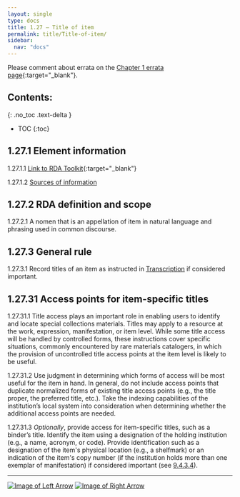 ```yaml
---
layout: single
type: docs
title: 1.27 — Title of item
permalink: title/Title-of-item/
sidebar:
  nav: "docs"
---
```


Please comment about errata on the [Chapter 1 errata page](https://docs.google.com/document/d/1ZQrHST262NmyQBIjqDihNGPaU_Y9rKCN2wiRPtwm-D8/edit#heading=h.pmbhp7rnqsej){:target="_blank"}.

## Contents:
{: .no_toc .text-delta }

- TOC
{:toc}

## 1.27.1 Element information

<a name="1.27.1.1">1.27.1.1</a> [Link to RDA Toolkit](https://beta.rdatoolkit.org/Content/Index?externalId=en-US_ala-18eb0d77-78b7-37fa-9dbb-6e735809b89a){:target="_blank"}

<a name="1.27.1.2">1.27.1.2</a> [Sources of information](/DCRMR/title/#1011-sources-of-information)

## 1.27.2 RDA definition and scope

<a name="1.27.2.1">1.27.2.1</a> A nomen that is an appellation of item in natural language and phrasing used in common discourse.

## 1.27.3 General rule

<a name="1.27.3.1">1.27.3.1</a> Record titles of an item as instructed in [Transcription](/DCRMR/general-rules/Transcription/) if considered important.  

## 1.27.31 Access points for item-specific titles

<a name="1.27.31.1">1.27.31.1</a> Title access plays an important role in enabling users to identify and locate special collections materials. Titles may apply to a resource at the work, expression, manifestation, or item level. While some title access will be handled by controlled forms, these instructions cover specific situations, commonly encountered by rare materials catalogers, in which the provision of uncontrolled title access points at the item level is likely to be useful.

<a name="1.27.31.2">1.27.31.2</a> Use judgment in determining which forms of access will be most useful for the item in hand. In general, do not include access points that duplicate normalized forms of existing title access points (e.g., the title proper, the preferred title, etc.). Take the indexing capabilities of the institution’s local system into consideration when determining whether the additional access points are needed.

<a name="1.27.31.3">1.27.31.3</a> *Optionally*, provide access for item-specific titles, such as a binder’s title. Identify the item using a designation of the holding institution (e.g., a name, acronym, or code). Provide identification such as a designation of the item's physical location (e.g., a shelfmark) or an indication of the item's copy number (if the institution holds more than one exemplar of manifestation) if considered important (see [9.4.3.4](/DCRMR/additional-notes/Note-on-item/#9.4.3.4)).

---

[![Image of Left Arrow](https://rbms-bsc.github.io/DCRMR/assets/pictures/navigation/Arrow_Left.png "1.25 — Variant title of manifestation")](/DCRMR/title/Variant-title-of-manifestation/) [![Image of Right Arrow](https://rbms-bsc.github.io/DCRMR/assets/pictures/navigation/Arrow_Right.png "1.29 — Note on title")](/DCRMR/title/Note-on-title/)
